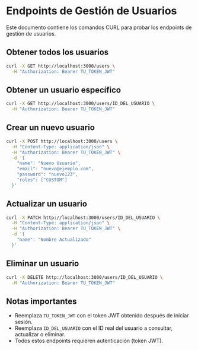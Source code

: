 # Endpoints de Gestión de Usuarios

Este documento contiene los comandos CURL para probar los endpoints de gestión de usuarios.

## Obtener todos los usuarios

```bash
curl -X GET http://localhost:3000/users \
  -H "Authorization: Bearer TU_TOKEN_JWT"
```

## Obtener un usuario específico

```bash
curl -X GET http://localhost:3000/users/ID_DEL_USUARIO \
  -H "Authorization: Bearer TU_TOKEN_JWT"
```

## Crear un nuevo usuario

```bash
curl -X POST http://localhost:3000/users \
  -H "Content-Type: application/json" \
  -H "Authorization: Bearer TU_TOKEN_JWT" \
  -d '{
    "name": "Nuevo Usuario",
    "email": "nuevo@ejemplo.com",
    "password": "nuevo123",
    "roles": ["CUSTOM"]
  }'
```

## Actualizar un usuario

```bash
curl -X PATCH http://localhost:3000/users/ID_DEL_USUARIO \
  -H "Content-Type: application/json" \
  -H "Authorization: Bearer TU_TOKEN_JWT" \
  -d '{
    "name": "Nombre Actualizado"
  }'
```

## Eliminar un usuario

```bash
curl -X DELETE http://localhost:3000/users/ID_DEL_USUARIO \
  -H "Authorization: Bearer TU_TOKEN_JWT"
```

## Notas importantes

- Reemplaza `TU_TOKEN_JWT` con el token JWT obtenido después de iniciar sesión.
- Reemplaza `ID_DEL_USUARIO` con el ID real del usuario a consultar, actualizar o eliminar.
- Todos estos endpoints requieren autenticación (token JWT).